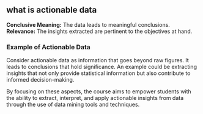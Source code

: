 ## what is actionable data 
**Conclusive Meaning:** The data leads to meaningful conclusions.
**Relevance:** The insights extracted are pertinent to the objectives at hand.
### Example of Actionable Data

Consider actionable data as information that goes beyond raw figures. It leads to conclusions that hold significance. An example could be extracting insights that not only provide statistical information but also contribute to informed decision-making.

By focusing on these aspects, the course aims to empower students with the ability to extract, interpret, and apply actionable insights from data through the use of data mining tools and techniques.

